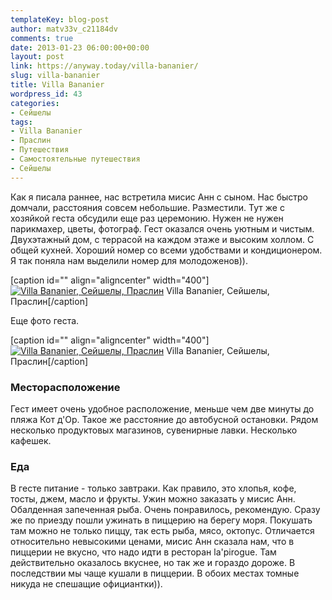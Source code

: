 ```yaml
---
templateKey: blog-post
author: matv33v_c21184dv
comments: true
date: 2013-01-23 06:00:00+00:00
layout: post
link: https://anyway.today/villa-bananier/
slug: villa-bananier
title: Villa Bananier
wordpress_id: 43
categories:
- Сейшелы
tags:
- Villa Bananier
- Праслин
- Путешествия
- Самостоятельные путешествия
- Сейшелы
---
```


Как я писала раннее, нас встретила мисис Анн с сыном. Нас быстро домчали, расстояния совсем небольшие. Разместили. Тут же с хозяйкой геста обсудили еще раз церемонию. Нужен не нужен парикмахер, цветы, фотограф. Гест оказался очень уютным и чистым. Двухэтажный дом, с террасой на каждом этаже и высоким холлом. С общей кухней. Хороший номер со всеми удобствами и кондиционером. Я так поняла нам выделили номер для молодоженов)).







[caption id="" align="aligncenter" width="400"][![Villa Bananier, Сейшелы, Праслин](http://anyway.today/wp-content/uploads/2013/01/MG_0310-300x200.jpg)](http://anyway.today/wp-content/uploads/2013/01/MG_0310.jpg) Villa Bananier, Сейшелы, Праслин[/caption]




<!-- more -->

Еще фото геста.




[caption id="" align="aligncenter" width="400"][![Villa Bananier, Сейшелы, Праслин](http://anyway.today/wp-content/uploads/2013/01/IMG_0343-300x200.jpg)](http://anyway.today/wp-content/uploads/2013/01/IMG_0343.jpg) Villa Bananier, Сейшелы, Праслин[/caption]






### **Месторасположение**




Гест имеет очень удобное расположение, меньше чем две минуты до пляжа Кот д'Ор. Такое же расстояние до автобусной остановки. Рядом несколько продуктовых магазинов, сувенирные лавки. Несколько кафешек.



    
    



### **Еда**




В гесте питание - только завтраки. Как правило, это хлопья, кофе, тосты, джем, масло и фрукты. Ужин можно заказать у мисис Анн. Обалденная запеченная рыба. Очень понравилось, рекомендую. Сразу же по приезду пошли ужинать в пиццерию на берегу моря. Покушать там можно не только пиццу, так есть рыба, мясо, октопус. Отличается относительно невысокими ценами, мисис Анн сказала нам, что в пиццерии не вкусно, что надо идти в ресторан la'pirogue. Там действительно оказалось вкуснее, но так же и гораздо дороже. В последствии мы чаще кушали в пиццерии. В обоих местах томные никуда не спешащие официантки)).
